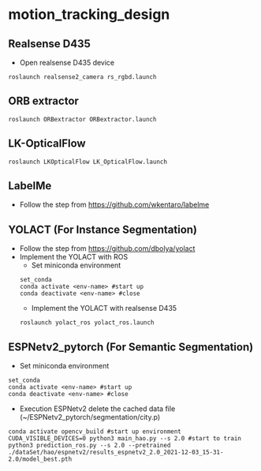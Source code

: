# motion_tracking_design

## Realsense D435
* Open realsense D435 device
```
roslaunch realsense2_camera rs_rgbd.launch
```

## ORB extractor
```
roslaunch ORBextractor ORBextractor.launch 
```

## LK-OpticalFlow
```
roslaunch LKOpticalFlow LK_OpticalFlow.launch
```

## LabelMe
* Follow the step from https://github.com/wkentaro/labelme

## YOLACT (For Instance Segmentation)
* Follow the step from https://github.com/dbolya/yolact
* Implement the YOLACT with ROS
	* Set miniconda environment
	```
	set_conda
	conda activate <env-name> #start up
	conda deactivate <env-name> #close
	```
	* Implement the YOLACT with realsense D435
	```
	roslaunch yolact_ros yolact_ros.launch
	```

## ESPNetv2_pytorch (For Semantic Segmentation)

* Set miniconda environment
```
set_conda
conda activate <env-name> #start up
conda deactivate <env-name> #close
```

* Execution ESPNetv2
delete the cached data file (~/ESPNetv2_pytorch/segmentation/city.p)
```
conda activate opencv_build #start up environment
CUDA_VISIBLE_DEVICES=0 python3 main_hao.py --s 2.0 #start to train
python3 prediction_ros.py --s 2.0 --pretrained ./dataSet/hao/espnetv2/results_espnetv2_2.0_2021-12-03_15-31-2.0/model_best.pth

